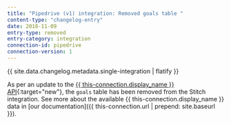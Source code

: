 ```yaml
---
title: "Pipedrive (v1) integration: Removed goals table "
content-type: "changelog-entry"
date: 2018-11-09
entry-type: removed
entry-category: integration
connection-id: pipedrive
connection-version: 1
---
```

{{ site.data.changelog.metadata.single-integration | flatify }}

As per an update to the [{{ this-connection.display_name }} API](https://developers.pipedrive.com/docs/api/v1/#/){:target="new"}, the `goals` table has been removed from the Stitch integration. See more about the available {{ this-connection.display_name }} data in [our documentation]({{ this-connection.url | prepend: site.baseurl }}).